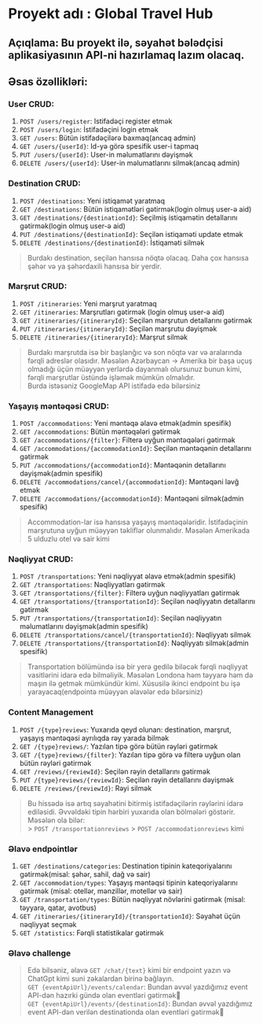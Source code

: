 # Proyekt adı : Global Travel Hub

## Açıqlama: Bu proyekt ilə, səyahət bələdçisi aplikasiyasının API-ni hazırlamaq lazım olacaq.

## Əsas özəllikləri:

### User CRUD:

1. `POST /users/register`: Istifadəçi register etmək
2. `POST /users/login`: İstifadəçini login etmək
3. `GET /users`: Bütün istifadəçilərə baxmaq(ancaq admin)
4. `GET /users/{userId}`: Id-yə görə spesifik user-i tapmaq
5. `PUT /users/{userId}`: User-in məlumatlarını dəyişmək
6. `DELETE /users/{userId}`: User-in məlumatlarını silmək(ancaq admin)

### Destination CRUD:

1. `POST /destinations`: Yeni istiqamət yaratmaq
2. `GET /destinations`: Bütün istiqamətləri gətirmək(login olmuş user-ə aid)
3. `GET /destinations/{destinationId}`: Seçilmiş istiqamətin detallarını gətirmək(login olmuş user-ə aid)
4. `PUT /destinations/{destinationId}`: Seçilən istiqaməti update etmək
5. `DELETE /destinations/{destinationId}`: İstiqaməti silmək

> Burdakı destination, seçilən hansısa nöqtə olacaq. Daha çox hansısa şəhər və ya şəhərdaxili hansısa bir yerdir.

### Marşrut CRUD:

1. `POST /itineraries`: Yeni marşrut yaratmaq
2. `GET /itineraries`: Marşrutları gətirmək (login olmuş user-ə aid)
3. `GET /itineraries/{itineraryId}`: Seçilən marşrutun detallarını gətirmək
4. `PUT /itineraries/{itineraryId}`: Seçilən marşrutu dəyişmək
5. `DELETE /itineraries/{itineraryId}`: Marşrut silmək

> Burdakı marşrutda isə bir başlanğıc və son nöqtə var və aralarında fərqli adreslər olasıdır. Məsələn Azərbaycan -> Amerika bir başa uçuş olmadığı üçün müəyyən yerlərdə dayanmalı olursunuz bunun kimi, fərqli marşrutlar üstündə işləmək mümkün olmalıdır.<br>
> Burda istəsəniz GoogleMap API istifadə edə bilərsiniz

### Yaşayış məntəqəsi CRUD:

1. `POST /accommodations`: Yeni məntəqə əlavə etmək(admin spesifik)
2. `GET /accommodations`: Bütün məntəqələri gətirmək
3. `GET /accommodations/{filter}`: Filterə uyğun məntəqələri gətirmək
4. `GET /accommodations/{accommodationId}`: Seçilən məntəqənin detallarını gətirmək
5. `PUT /accommodations/{accommodationId}`: Məntəqənin detallarını dəyişmək(admin spesifik)
6. `DELETE /accommodations/cancel/{accommodationId}`: Məntəqəni ləvğ etmək
7. `DELETE /accommodations/{accommodationId}`: Məntəqəni silmək(admin spesifik)

> Accommodation-lar isə hansısa yaşayış məntəqələridir. İstifadəçinin marşrutuna uyğun müəyyən təkliflər olunmalıdır. Məsələn Amerikada 5 ulduzlu otel və sair kimi

### Nəqliyyat CRUD:

1. `POST /transportations`: Yeni nəqliyyat əlavə etmək(admin spesifik)
2. `GET /transportations`: Nəqliyyatları gətirmək
3. `GET /transportations/{filter}`: Filterə uyğun nəqliyyatları gətirmək
4. `GET /transportations/{transportationId}`: Seçilən nəqliyyatın detallarını gətirmək
5. `PUT /transportations/{transportationId}`: Seçilən nəqliyyatın məlumatlarını dəyişmək(admin spesifik)
6. `DELETE /transportations/cancel/{transportationId}`: Nəqliyyatı silmək
7. `DELETE /transportations/{transportationId}`: Nəqliyyatı silmək(admin spesifik)

> Transportation bölümündə isə bir yerə gedilə biləcək fərqli nəqliyyat vasitlərini idarə edə bilməliyik. Məsələn Londona həm təyyarə həm də maşın ilə getmək mümkündür kimi. Xüsusilə ikinci endpoint bu işə yarayacaq(endpointə müəyyən əlavələr edə bilərsiniz)

### Content Management

1. `POST /{type}reviews`: Yuxarıda qeyd olunan: destination, marşrut, yaşayış məntəqəsi ayrılıqda rəy yarada bilmək
2. `GET /{type}reviews/`: Yazılan tipə görə bütün rəyləri gətirmək
3. `GET /{type}reviews/{filter}`: Yazılan tipə görə və filterə uyğun olan bütün rəyləri gətirmək
4. `GET /reviews/{reviewId}`: Seçilən rəyin detallarını gətirmək
5. `PUT /{type}reviews/{reviewId}`: Seçilən rəyin detallarını dəyişmək
6. `DELETE /reviews/{reviewId}`: Rəyi silmək

> Bu hissədə isə artıq səyahətini bitirmiş istifadəçilərin rəylərini idarə ediləsidi. Əvvəldəki tipin hərbiri yuxarıda olan bölmələri göstərir. Məsələn ola bilər:<br> > `POST /transportationreviews` > `POST /accommodationreviews` kimi

### Əlavə endpointlər

1. `GET /destinations/categories`: Destination tipinin kateqoriyalarını gətirmək(misal: şəhər, sahil, dağ və sair)
2. `GET /accommodation/types`: Yaşayış məntəqsi tipinin kateqoriyalarını gətirmək (misal: otellər, mənzillər, motellər və sair)
3. `GET /transportation/types`: Bütün nəqliyyat növlərini gətirmək (misal: təyyarə, qatar, avotbus)
4. `GET /itineraries/{itineraryId}/{transportationId}`: Səyahət üçün nəqliyyat seçmək
5. `GET /statistics`: Fərqli statistikalar gətirmək

### Əlavə challenge

> Edə bilsəniz, əlavə `GET /chat/{text}` kimi bir endpoint yazın və ChatGpt kimi suni zəkalardan birinə bağlayın.<br> `GET {eventApiUrl}/events/calendar`: Bundan əvvəl yazdığımız event API-dən hazırki gündə olan eventləri gətirmək🤠<br> `GET {eventApiUrl}/events/{destinationId}`: Bundan əvvəl yazdığımız event API-dən verilən destinationda olan eventləri gətirmək🤠
